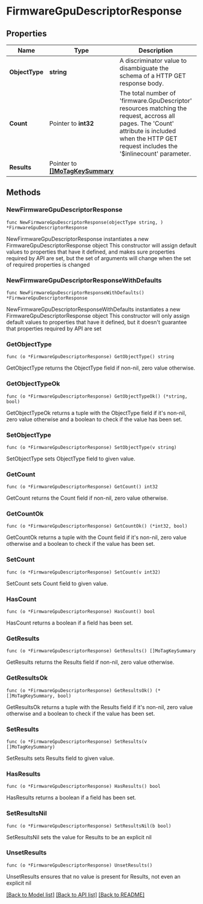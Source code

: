 # FirmwareGpuDescriptorResponse

## Properties

Name | Type | Description | Notes
------------ | ------------- | ------------- | -------------
**ObjectType** | **string** | A discriminator value to disambiguate the schema of a HTTP GET response body. | 
**Count** | Pointer to **int32** | The total number of &#39;firmware.GpuDescriptor&#39; resources matching the request, accross all pages. The &#39;Count&#39; attribute is included when the HTTP GET request includes the &#39;$inlinecount&#39; parameter. | [optional] 
**Results** | Pointer to [**[]MoTagKeySummary**](mo.TagKeySummary.md) |  | [optional] 

## Methods

### NewFirmwareGpuDescriptorResponse

`func NewFirmwareGpuDescriptorResponse(objectType string, ) *FirmwareGpuDescriptorResponse`

NewFirmwareGpuDescriptorResponse instantiates a new FirmwareGpuDescriptorResponse object
This constructor will assign default values to properties that have it defined,
and makes sure properties required by API are set, but the set of arguments
will change when the set of required properties is changed

### NewFirmwareGpuDescriptorResponseWithDefaults

`func NewFirmwareGpuDescriptorResponseWithDefaults() *FirmwareGpuDescriptorResponse`

NewFirmwareGpuDescriptorResponseWithDefaults instantiates a new FirmwareGpuDescriptorResponse object
This constructor will only assign default values to properties that have it defined,
but it doesn't guarantee that properties required by API are set

### GetObjectType

`func (o *FirmwareGpuDescriptorResponse) GetObjectType() string`

GetObjectType returns the ObjectType field if non-nil, zero value otherwise.

### GetObjectTypeOk

`func (o *FirmwareGpuDescriptorResponse) GetObjectTypeOk() (*string, bool)`

GetObjectTypeOk returns a tuple with the ObjectType field if it's non-nil, zero value otherwise
and a boolean to check if the value has been set.

### SetObjectType

`func (o *FirmwareGpuDescriptorResponse) SetObjectType(v string)`

SetObjectType sets ObjectType field to given value.


### GetCount

`func (o *FirmwareGpuDescriptorResponse) GetCount() int32`

GetCount returns the Count field if non-nil, zero value otherwise.

### GetCountOk

`func (o *FirmwareGpuDescriptorResponse) GetCountOk() (*int32, bool)`

GetCountOk returns a tuple with the Count field if it's non-nil, zero value otherwise
and a boolean to check if the value has been set.

### SetCount

`func (o *FirmwareGpuDescriptorResponse) SetCount(v int32)`

SetCount sets Count field to given value.

### HasCount

`func (o *FirmwareGpuDescriptorResponse) HasCount() bool`

HasCount returns a boolean if a field has been set.

### GetResults

`func (o *FirmwareGpuDescriptorResponse) GetResults() []MoTagKeySummary`

GetResults returns the Results field if non-nil, zero value otherwise.

### GetResultsOk

`func (o *FirmwareGpuDescriptorResponse) GetResultsOk() (*[]MoTagKeySummary, bool)`

GetResultsOk returns a tuple with the Results field if it's non-nil, zero value otherwise
and a boolean to check if the value has been set.

### SetResults

`func (o *FirmwareGpuDescriptorResponse) SetResults(v []MoTagKeySummary)`

SetResults sets Results field to given value.

### HasResults

`func (o *FirmwareGpuDescriptorResponse) HasResults() bool`

HasResults returns a boolean if a field has been set.

### SetResultsNil

`func (o *FirmwareGpuDescriptorResponse) SetResultsNil(b bool)`

 SetResultsNil sets the value for Results to be an explicit nil

### UnsetResults
`func (o *FirmwareGpuDescriptorResponse) UnsetResults()`

UnsetResults ensures that no value is present for Results, not even an explicit nil

[[Back to Model list]](../README.md#documentation-for-models) [[Back to API list]](../README.md#documentation-for-api-endpoints) [[Back to README]](../README.md)


